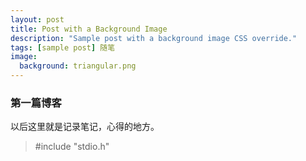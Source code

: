 ```yaml
---
layout: post
title: Post with a Background Image
description: "Sample post with a background image CSS override."
tags: [sample post] 随笔
image:
  background: triangular.png
---
```


### 第一篇博客
以后这里就是记录笔记，心得的地方。
> #include "stdio.h"

